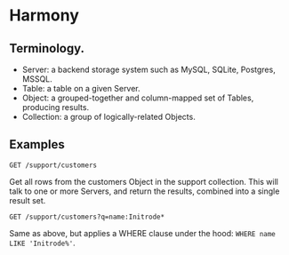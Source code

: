 # Harmony

## Terminology.

* Server: a backend storage system such as MySQL, SQLite, Postgres, MSSQL.
* Table: a table on a given Server.
* Object: a grouped-together and column-mapped set of Tables, producing results.
* Collection: a group of logically-related Objects.

## Examples

    GET /support/customers

Get all rows from the customers Object in the support collection. This will talk to one or more Servers, and return the results, combined into a single result set.

    GET /support/customers?q=name:Initrode*

Same as above, but applies a WHERE clause under the hood: `WHERE name LIKE 'Initrode%'`.

